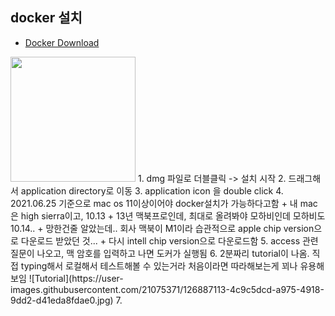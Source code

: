 ## docker 설치
* [Docker Download](https://hub.docker.com/editions/community/docker-ce-desktop-mac )
<img src="https://user-images.githubusercontent.com/21075371/126887134-c4f3117f-8d8a-43f9-ab89-67deb77f15ab.jpg" width=200>
  1. dmg 파일로 더블클릭 -> 설치 시작
  2. 드래그해서 application directory로 이동
  3. application icon 을 double click
  4. 2021.06.25 기준으로 mac os 11이상이어야 docker설치가 가능하다고함
    + 내 mac은 high sierra이고, 10.13
    + 13년 맥북프로인데, 최대로 올려봐야 모하비인데 모하비도 10.14..
    + 망한건줄 알았는데.. 회사 맥북이 M1이라 습관적으로 apple chip version으로 다운로드 받았던 것...
    + 다시 intell chip version으로 다운로드함
  5. access 관련 질문이 나오고, 맥 암호를 입력하고 나면 도커가 실행됨
  6. 2분짜리 tutorial이 나옴. 직접 typing해서 로컬해서 테스트해볼 수 있는거라 처음이라면 따라해보는게 꾀나 유용해보임
![Tutorial](https://user-images.githubusercontent.com/21075371/126887113-4c9c5dcd-a975-4918-9dd2-d41eda8fdae0.jpg)
  7. 

